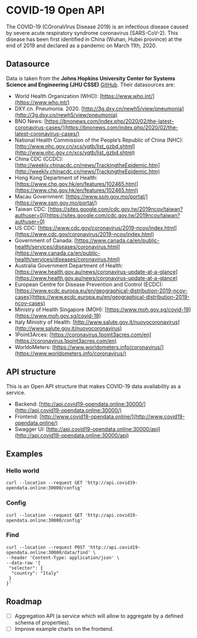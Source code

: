 # COVID-19 Open API

The COVID-19 (COronaVIrus Disease 2019) is an infectious disease caused by severe acute respiratory syndrome coronavirus (SARS-CoV-2).
This disease has been first identified in China (Wuhan, Hubei province) at the end of 2019 and declared as a pandemic on March 11th, 2020.

## Datasource

Data is taken from the **Johns Hopkins University Center for Systems Science and Engineering (JHU CSSE)** [GitHub](https://github.com/CSSEGISandData/COVID-19).
Their datasources are:

- World Health Organization (WHO): [https://www.who.int/](https://www.who.int/)
- DXY.cn. Pneumonia. 2020. [http://3g.dxy.cn/newh5/view/pneumonia](http://3g.dxy.cn/newh5/view/pneumonia)
- BNO News: [https://bnonews.com/index.php/2020/02/the-latest-coronavirus-cases/](https://bnonews.com/index.php/2020/02/the-latest-coronavirus-cases/)
- National Health Commission of the People’s Republic of China (NHC): [http://www.nhc.gov.cn/xcs/yqtb/list_gzbd.shtml](http://www.nhc.gov.cn/xcs/yqtb/list_gzbd.shtml)
- China CDC (CCDC): [http://weekly.chinacdc.cn/news/TrackingtheEpidemic.htm](http://weekly.chinacdc.cn/news/TrackingtheEpidemic.htm)
- Hong Kong Department of Health: [https://www.chp.gov.hk/en/features/102465.html](https://www.chp.gov.hk/en/features/102465.html)
- Macau Government: [https://www.ssm.gov.mo/portal/](https://www.ssm.gov.mo/portal/)
- Taiwan CDC: [https://sites.google.com/cdc.gov.tw/2019ncov/taiwan?authuser=0](https://sites.google.com/cdc.gov.tw/2019ncov/taiwan?authuser=0)
- US CDC: [https://www.cdc.gov/coronavirus/2019-ncov/index.html](https://www.cdc.gov/coronavirus/2019-ncov/index.html)
- Government of Canada: [https://www.canada.ca/en/public-health/services/diseases/coronavirus.html](https://www.canada.ca/en/public-health/services/diseases/coronavirus.html)
- Australia Government Department of Health: [https://www.health.gov.au/news/coronavirus-update-at-a-glance](https://www.health.gov.au/news/coronavirus-update-at-a-glance)
- European Centre for Disease Prevention and Control (ECDC): [https://www.ecdc.europa.eu/en/geographical-distribution-2019-ncov-cases](https://www.ecdc.europa.eu/en/geographical-distribution-2019-ncov-cases)
- Ministry of Health Singapore (MOH): [https://www.moh.gov.sg/covid-19](https://www.moh.gov.sg/covid-19)
- Italy Ministry of Health: [http://www.salute.gov.it/nuovocoronavirus](http://www.salute.gov.it/nuovocoronavirus)
- 1Point3Arces: [https://coronavirus.1point3acres.com/en](https://coronavirus.1point3acres.com/en)
- WorldoMeters: [https://www.worldometers.info/coronavirus/](https://www.worldometers.info/coronavirus/)

## API structure

This is an Open API structure that makes COVID-19 data availability as a service.

- Backend: [http://api.covid19-opendata.online:30000/](http://api.covid19-opendata.online:30000/)
- Frontend: [http://www.covid19-opendata.online/](http://www.covid19-opendata.online/)
- Swagger UI: [http://api.covid19-opendata.online:30000/api](http://api.covid19-opendata.online:30000/api)

## Examples

### Hello world
`curl --location --request GET 'http://api.covid19-opendata.online:30000/config'`

### Config
`curl --location --request GET 'http://api.covid19-opendata.online:30000/config'`

### Find

```
curl --location --request POST 'http://api.covid19-opendata.online:30000/data/find' \
--header 'Content-Type: application/json' \
--data-raw '{
 "selector": {
  "country": "Italy"
 }
}'
```

## Roadmap

- [ ] Aggregation API (a service which will allow to aggregate by a defined schema of properties).
- [ ] Improve example charts on the frontend.
